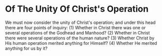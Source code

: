 # Of The Unity Of Christ's Operation

We must now consider the unity of Christ's operation; and under this head there are four points of inquiry:
(1) Whether in Christ there was one or several operations of the Godhead and Manhood?
(2) Whether in Christ there were several operations of the human nature?
(3) Whether Christ by His human operation merited anything for Himself?
(4) Whether He merited anything for us by it?